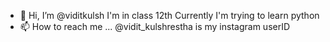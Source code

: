 - 👋 Hi, I’m @viditkulsh
I'm in class 12th
Currently I'm trying to learn python
- 📫 How to reach me ... @vidit_kulshrestha is my instagram userID

<!---
viditkulsh/viditkulsh is a ✨ special ✨ repository because its `README.md` (this file) appears on your GitHub profile.
You can click the Preview link to take a look at your changes.
--->
